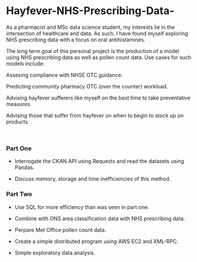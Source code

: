 # Hayfever-NHS-Prescribing-Data-
<p>As a pharmacist and MSc data science student, my interests lie in the intersection of healthcare and data. As such, I have found myself exploring NHS prescribing
data with a focus on oral antihistamines.

The long term goal of this personal project is the production of a model using NHS prescribing data as well as pollen count data. Use cases for such models include:

Assesing compliance with NHSE OTC guidance.

Predicting community pharmacy OTC (over the counter) workload.

Advising hayfever sufferers like myself on the best time to take preventative measures.

Advising those that suffer from hayfever on when to begin to stock up on products. </p>
<p>&nbsp;</p>

<h3><b>Part One </b></h3>

- Interrogate the CKAN API using Requests and read the datasets using Pandas.

- Discuss memory, storage and time inefficiencies of this method.

<h3><b>Part Two </b></h3>

- Use SQL for more efficiency than was seen in part one.

- Combine with ONS area classification data with NHS prescribing data.

- Perpare Met Office pollen count data.

- Create a simple distributed program using AWS EC2 and XML-RPC.

- Simple exploratory data analysis.
